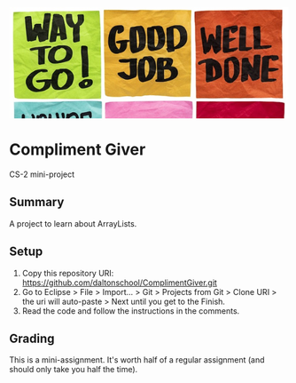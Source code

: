
<div style="height:200px;overflow: hidden">
<img src="header.jpg" width="100%">
</div>

# Compliment Giver
CS-2 mini-project

## Summary
A project to learn about ArrayLists.

## Setup
1. Copy this repository URI: https://github.com/daltonschool/ComplimentGiver.git
1. Go to Eclipse > File > Import... > Git > Projects from Git > Clone URI > the uri will auto-paste > Next until you get to the Finish.
1. Read the code and follow the instructions in the comments.

## Grading
This is a mini-assignment. It's worth half of a regular assignment (and should only take you half the time).

